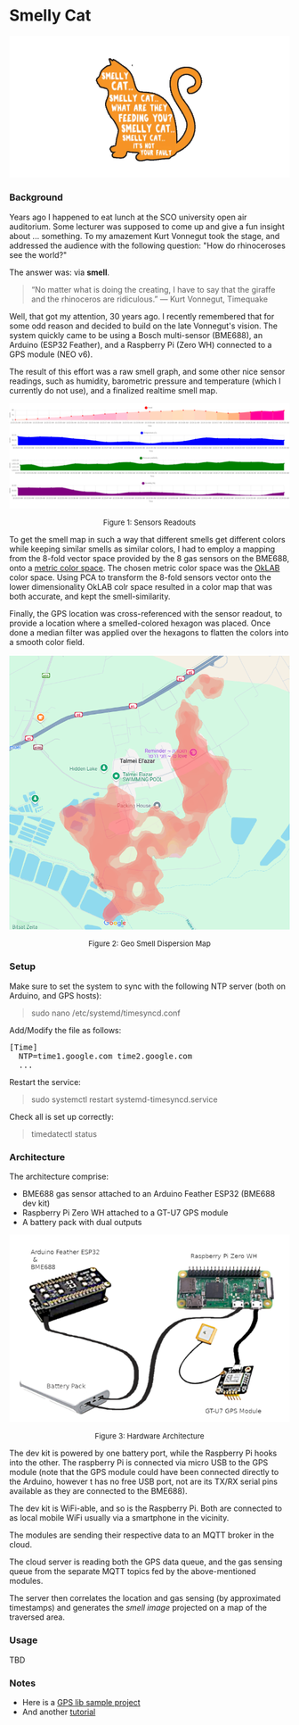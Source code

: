 # Smelly Cat

![Smelly Cat Logo](./imgs/smellycat.png)

### Background

Years ago I happened to eat lunch at the SCO university open air auditorium. Some lecturer was supposed to come up
and give a fun insight about ... something. To my amazement Kurt Vonnegut took the stage, and addressed the audience
with the following question: "How do rhinoceroses see the world?"

The answer was: via **smell**.

> “No matter what is doing the creating, I have to say that the giraffe and the rhinoceros are ridiculous.”
> ― Kurt Vonnegut, Timequake

Well, that got my attention, 30 years ago. I recently remembered that for some odd reason
and decided to build on the late Vonnegut's vision. The system quickly came to be using
a Bosch multi-sensor (BME688), an Arduino (ESP32 Feather), and a Raspberry Pi (Zero WH)
connected to a GPS module (NEO v6).

The result of this effort was a raw smell graph, and some other nice sensor readings,
such as humidity, barometric pressure and temperature (which I currently do not use),
and a finalized realtime smell map.

![Smell Graphs](./imgs/smell-graphs.png)
<div style="text-align: center;font-size: small">Figure 1: Sensors Readouts</div>


To get the smell map in such a way that different smells get different colors while keeping
similar smells as similar colors, I had to employ a mapping from the 8-fold vector space
provided by the 8 gas sensors on the BME688, onto
a [metric color space](https://en.wikipedia.org/wiki/Oklab_color_space#:~:text=The%20Oklab%20color%20space%20is,stability%20and%20ease%20of%20implementation.).
The chosen metric color space was the [OkLAB](https://en.wikipedia.org/wiki/Oklab_color_space) color space.
Using PCA to transform the 8-fold sensors vector onto the lower dimensionality OkLAB colr space resulted
in a color map that was both accurate, and kept the smell-similarity.

Finally, the GPS location was cross-referenced with the sensor readout, to provide a location
where a smelled-colored hexagon was placed. Once done a median filter was applied over the hexagons
to flatten the colors into a smooth color field.

![Smell Map](./imgs/smell-map.png)
<div style="text-align: center;font-size: small">Figure 2: Geo Smell Dispersion Map</div>


### Setup
Make sure to set the system to sync with the following NTP server (both on Arduino, and GPS hosts):
> sudo nano /etc/systemd/timesyncd.conf

Add/Modify the file as follows:
<pre>
[Time]
  NTP=time1.google.com time2.google.com
  ...
</pre>
Restart the service:
> sudo systemctl restart systemd-timesyncd.service

Check all is set up correctly:
> timedatectl status


### Architecture
The architecture comprise:
- BME688 gas sensor attached to an Arduino Feather ESP32 (BME688 dev kit) 
- Raspberry Pi Zero WH attached to a GT-U7 GPS module
- A battery pack with dual outputs

![](./imgs/arch.png)
<div style="text-align: center;font-size: small">Figure 3: Hardware Architecture</div>


The dev kit is powered by one battery port, while the Raspberry Pi hooks into the other.
The raspberry Pi is connected via micro USB to the GPS module (note that the GPS module could have
been connected directly to the Arduino, however t has no free USB port, not are its TX/RX serial pins available as they are
connected to the BME688).

The dev kit is WiFi-able, and so is the Raspberry Pi. Both are connected to as local mobile WiFi
usually via a smartphone in the vicinity. 

The modules are sending their respective data to an MQTT broker in the cloud.

The cloud server is reading both the GPS data queue, and the gas sensing queue
from the separate MQTT topics fed by the above-mentioned modules.

The server then correlates the location and gas sensing (by approximated timestamps)
and generates the _smell image_ projected on a map of the traversed area.

### Usage

TBD

### Notes

- Here is
  a [GPS lib sample project](https://maker.pro/raspberry-pi/tutorial/how-to-use-a-gps-receiver-with-raspberry-pi-4)
- And another [tutorial](https://maker.pro/raspberry-pi/tutorial/how-to-read-gps-data-with-python-on-a-raspberry-pi)